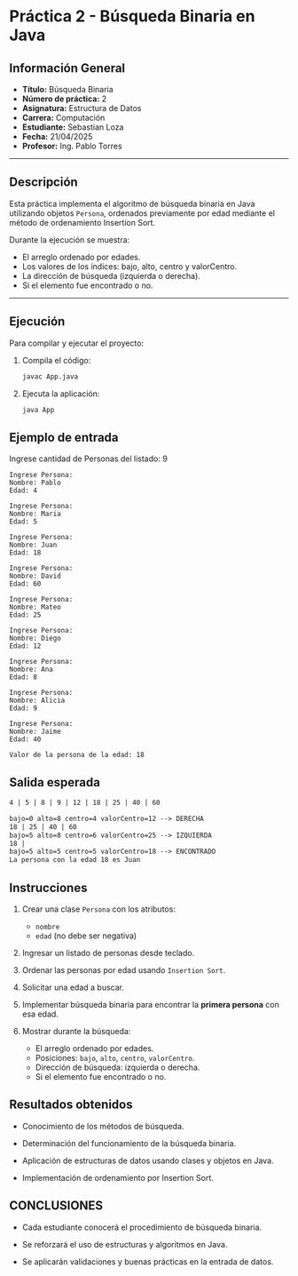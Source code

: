 # Práctica 2 - Búsqueda Binaria en Java

## Información General

- **Título:** Búsqueda Binaria  
- **Número de práctica:** 2  
- **Asignatura:** Estructura de Datos  
- **Carrera:** Computación  
- **Estudiante:** Sebastian Loza  
- **Fecha:** 21/04/2025  
- **Profesor:** Ing. Pablo Torres

---

## Descripción

Esta práctica implementa el algoritmo de búsqueda binaria en Java utilizando objetos `Persona`, ordenados previamente por edad mediante el método de ordenamiento Insertion Sort.

Durante la ejecución se muestra:
- El arreglo ordenado por edades.
- Los valores de los índices: bajo, alto, centro y valorCentro.
- La dirección de búsqueda (izquierda o derecha).
- Si el elemento fue encontrado o no.

---

## Ejecución

Para compilar y ejecutar el proyecto:

1. Compila el código:
   ```bash
   javac App.java
2. Ejecuta la aplicación:
    ```bash
    java App

## Ejemplo de entrada 

Ingrese cantidad de Personas del listado: 9
```text
Ingrese Persona:
Nombre: Pablo
Edad: 4

Ingrese Persona:
Nombre: Maria
Edad: 5

Ingrese Persona:
Nombre: Juan
Edad: 18

Ingrese Persona:
Nombre: David
Edad: 60

Ingrese Persona:
Nombre: Mateo
Edad: 25

Ingrese Persona:
Nombre: Diego
Edad: 12

Ingrese Persona:
Nombre: Ana
Edad: 8

Ingrese Persona:
Nombre: Alicia
Edad: 9

Ingrese Persona:
Nombre: Jaime
Edad: 40

Valor de la persona de la edad: 18
```

## Salida esperada

``` txt
4 | 5 | 8 | 9 | 12 | 18 | 25 | 40 | 60

bajo=0 alto=8 centro=4 valorCentro=12 --> DERECHA  
18 | 25 | 40 | 60  
bajo=5 alto=8 centro=6 valorCentro=25 --> IZQUIERDA  
18 |  
bajo=5 alto=5 centro=5 valorCentro=18 --> ENCONTRADO  
La persona con la edad 18 es Juan
```

## Instrucciones

1. Crear una clase `Persona` con los atributos:
   - `nombre`
   - `edad` (no debe ser negativa)

2. Ingresar un listado de personas desde teclado.

3. Ordenar las personas por edad usando `Insertion Sort`.

4. Solicitar una edad a buscar.

5. Implementar búsqueda binaria para encontrar la **primera persona** con esa edad.

6. Mostrar durante la búsqueda:
   - El arreglo ordenado por edades.
   - Posiciones: `bajo`, `alto`, `centro`, `valorCentro`.
   - Dirección de búsqueda: izquierda o derecha.
   - Si el elemento fue encontrado o no.

## Resultados obtenidos

- Conocimiento de los métodos de búsqueda.

- Determinación del funcionamiento de la búsqueda binaria.

- Aplicación de estructuras de datos usando clases y objetos en Java.

- Implementación de ordenamiento por Insertion Sort.

## CONCLUSIONES

- Cada estudiante conocerá el procedimiento de búsqueda binaria.

- Se reforzará el uso de estructuras y algoritmos en Java.

- Se aplicarán validaciones y buenas prácticas en la entrada de datos.



